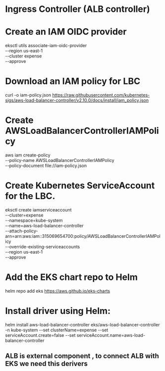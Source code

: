 # Ingress Controller (ALB controller)

# Create an IAM OIDC provider
eksctl utils associate-iam-oidc-provider \
    --region us-east-1 \
    --cluster expense \
    --approve

# Download an IAM policy for LBC
curl -o iam-policy.json https://raw.githubusercontent.com/kubernetes-sigs/aws-load-balancer-controller/v2.10.0/docs/install/iam_policy.json


# Create AWSLoadBalancerControllerIAMPolicy
aws iam create-policy \
    --policy-name AWSLoadBalancerControllerIAMPolicy \
    --policy-document file://iam-policy.json


# Create Kubernetes ServiceAccount for the LBC. 
eksctl create iamserviceaccount \
--cluster=expense \
--namespace=kube-system \
--name=aws-load-balancer-controller \
--attach-policy-arn=arn:aws:iam::315069654700:policy/AWSLoadBalancerControllerIAMPolicy \
--override-existing-serviceaccounts \
--region us-east-1 \
--approve


#  Add the EKS chart repo to Helm
helm repo add eks https://aws.github.io/eks-charts

# Install driver using Helm:

helm install aws-load-balancer-controller eks/aws-load-balancer-controller -n kube-system --set clusterName=expense --set serviceAccount.create=false --set serviceAccount.name=aws-load-balancer-controller


## ALB is external component , to connect ALB with EKS we need this derivers
